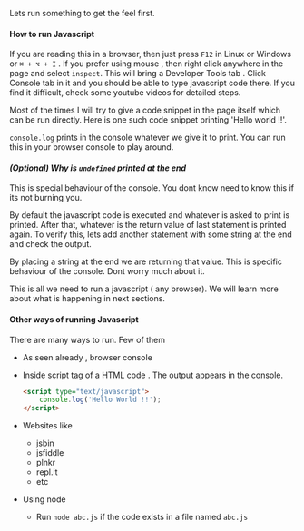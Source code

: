 Lets run something to get the feel first.

#### How to run Javascript
If you are reading this in a browser, then just press `F12` in Linux or Windows or `⌘ + ⌥ + I` . If you prefer using mouse , then right click anywhere in the page and select `inspect`. This will bring a Developer Tools tab . Click Console tab in it and you should be able to type javascript code there. If you find it difficult, check some youtube videos for detailed steps.

Most of the times I will try to give a code snippet in the page itself which can be run directly. Here is one such code snippet printing 'Hello world !!'.
<script src="//repl.it/embed/FbXF/2.js"></script>

`console.log` prints in the console whatever we give it to print. You can run this in your browser console to play around.

#### *(Optional) Why is `undefined` printed at the end*

This is special behaviour of the console. You dont know need to know this if its not burning you.

By default the javascript code is executed and whatever is asked to print is printed. After that, whatever is the return value of last statement is printed again. To verify this, lets add another statement with some string at the end and check the output.

<script src="//repl.it/embed/FbXF/3.js"></script>
 By placing a string at the end we are returning that value. This is specific behaviour of the console. Dont worry much about it.

This is all we need to run a javascript ( any browser). We will learn more about what is happening in next sections.

#### Other ways of running Javascript
There are many ways to run. Few of them
- As seen already , browser console
- Inside script tag of a HTML code . The output appears in the console.
	```html
	<script type="text/javascript">
		console.log('Hello World !!');
	</script>
	```

- Websites like
	- jsbin
	- jsfiddle
	- plnkr
	- repl.it
	- etc
- Using node
	- Run `node abc.js` if the code exists in a file named `abc.js`

